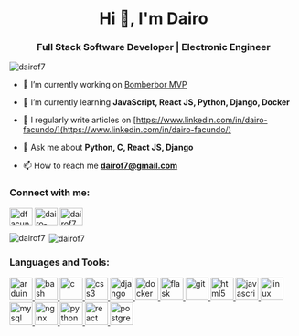 <h1 align="center">Hi 👋, I'm Dairo</h1>
<h3 align="center">Full Stack Software Developer | Electronic Engineer</h3>

<p align="left"> <img src="https://komarev.com/ghpvc/?username=dairof7&label=Profile%20views&color=0e75b6&style=flat" alt="dairof7" /> </p>

- 🔭 I’m currently working on [Bomberbor MVP](https://github.com/untalsebastianb/bomberbot_project)

- 🌱 I’m currently learning **JavaScript, React JS, Python, Django, Docker**

- 📝 I regularly write articles on [https://www.linkedin.com/in/dairo-facundo/](https://www.linkedin.com/in/dairo-facundo/)

- 💬 Ask me about **Python, C, React JS, Django**

- 📫 How to reach me **dairof7@gmail.com**

<h3 align="left">Connect with me:</h3>
<p align="left">
<a href="https://twitter.com/dfacundo2" target="blank"><img align="center" src="https://cdn.jsdelivr.net/npm/simple-icons@3.0.1/icons/twitter.svg" alt="dfacundo2" height="30" width="40" /></a>
<a href="https://linkedin.com/in/dairo-facundo" target="blank"><img align="center" src="https://cdn.jsdelivr.net/npm/simple-icons@3.0.1/icons/linkedin.svg" alt="dairo-facundo" height="30" width="40" /></a>
<a href="https://www.hackerrank.com/dairof7" target="blank"><img align="center" src="https://cdn.jsdelivr.net/npm/simple-icons@3.0.1/icons/hackerrank.svg" alt="dairof7" height="30" width="40" /></a>
</p>
<p><img align="left" src="https://github-readme-stats.vercel.app/api/top-langs/?username=dairof7&layout=compact&hide=html" alt="dairof7" /></p>
<p>&nbsp;<img align="center" src="https://github-readme-stats.vercel.app/api?username=dairof7&show_icons=true" alt="dairof7" /></p>
<h3 align="left">Languages and Tools:</h3>
<p align="left"> <a href="https://www.arduino.cc/" target="_blank"> <img src="https://cdn.worldvectorlogo.com/logos/arduino-1.svg" alt="arduino" width="40" height="40"/> </a> <a href="https://www.gnu.org/software/bash/" target="_blank"> <img src="https://www.vectorlogo.zone/logos/gnu_bash/gnu_bash-icon.svg" alt="bash" width="40" height="40"/> </a> <a href="https://www.cprogramming.com/" target="_blank"> <img src="https://www.britefish.net/wp-content/uploads/2019/07/logo-c-1.png" alt="c" width="40" height="40"/> </a> <a href="https://www.w3schools.com/css/" target="_blank"> <img src="https://img.flaticon.com/icons/png/512/732/732190.png?size=1200x630f&pad=10,10,10,10&ext=png&bg=FFFFFFFF" alt="css3" width="40" height="40"/> </a> <a href="https://www.djangoproject.com/" target="_blank"> <img src="https://image.pngaaa.com/262/4152262-middle.png" alt="django" width="40" height="40"/> </a> <a href="https://www.docker.com/" target="_blank"> <img src="https://www.hypertechnologyweb.com/content/images/2019/05/docker-2.png" alt="docker" width="40" height="40"/> </a> <a href="https://flask.palletsprojects.com/" target="_blank"> <img src="https://img.icons8.com/ios/452/flask.png" alt="flask" width="40" height="40"/> </a> <a href="https://git-scm.com/" target="_blank"> <img src="https://cdn.worldvectorlogo.com/logos/git-icon.svg" alt="git" width="40" height="40"/> </a> <a href="https://www.w3.org/html/" target="_blank"> <img src="https://img.flaticon.com/icons/png/512/174/174854.png?size=1200x630f&pad=10,10,10,10&ext=png&bg=FFFFFFFF" alt="html5" width="40" height="40"/> </a> <a href="https://developer.mozilla.org/en-US/docs/Web/JavaScript" target="_blank"> <img src="https://cdn.iconscout.com/icon/free/png-256/javascript-2752148-2284965.png" alt="javascript" width="40" height="40"/> </a> <a href="https://www.linux.org/" target="_blank"> <img src="https://upload.wikimedia.org/wikipedia/commons/thumb/b/b0/NewTux.svg/1200px-NewTux.svg.png" alt="linux" width="40" height="40"/> </a> <a href="https://www.mysql.com/" target="_blank"> <img src="https://w7.pngwing.com/pngs/747/798/png-transparent-mysql-logo-mysql-database-web-development-computer-software-dolphin-marine-mammal-animals-text-thumbnail.png" alt="mysql" width="40" height="40"/> </a> <a href="https://www.nginx.com" target="_blank"> <img src="https://img.icons8.com/color/452/nginx.png" alt="nginx" width="40" height="40"/> </a> <a href="https://www.python.org" target="_blank"> <img src="https://upload.wikimedia.org/wikipedia/commons/thumb/c/c3/Python-logo-notext.svg/768px-Python-logo-notext.svg.png" alt="python" width="40" height="40"/> </a> <a href="https://reactjs.org/" target="_blank"> <img src="https://upload.wikimedia.org/wikipedia/commons/thumb/4/47/React.svg/1200px-React.svg.png" alt="react" width="40" height="40"/> </a> <a href="https://www.postgresql.org/" target="_blank"> <img src="https://upload.wikimedia.org/wikipedia/commons/thumb/2/29/Postgresql_elephant.svg/1200px-Postgresql_elephant.svg.png" alt="postgresql" width="40" height="40"/> </a> </p>
